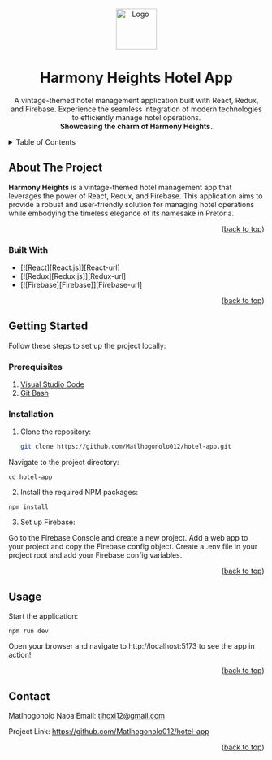 <a id="readme-top"></a>

<br />
<div align="center">
  <a href="https://github.com/Matlhogonolo012/hotel-app">
    <img src="/src/components/logo.jsx" alt="Logo" width="80" height="80">
  </a>

  <h1 align="center">Harmony Heights Hotel App</h1>

  <p align="center">
    A vintage-themed hotel management application built with React, Redux, and Firebase. Experience the seamless integration of modern technologies to efficiently manage hotel operations.
    <br />
    <strong>Showcasing the charm of Harmony Heights.</strong>
  </p>
</div>

<details>
  <summary>Table of Contents</summary>
  <ol>
    <li>
      <a href="#about-the-project">About The Project</a>
      <ul>
        <li><a href="#built-with">Built With</a></li>
      </ul>
    </li>
    <li>
      <a href="#getting-started">Getting Started</a>
      <ul>
        <li><a href="#prerequisites">Prerequisites</a></li>
        <li><a href="#installation">Installation</a></li>
      </ul>
    </li>
    <li><a href="#usage">Usage</a></li>
    <li><a href="#contact">Contact</a></li>
  </ol>
</details>

## About The Project

**Harmony Heights** is a vintage-themed hotel management app that leverages the power of React, Redux, and Firebase. This application aims to provide a robust and user-friendly solution for managing hotel operations while embodying the timeless elegance of its namesake in Pretoria.

<p align="right">(<a href="#readme-top">back to top</a>)</p>

### Built With
* [![React][React.js]][React-url]
* [![Redux][Redux.js]][Redux-url]
* [![Firebase][Firebase]][Firebase-url]

<p align="right">(<a href="#readme-top">back to top</a>)</p>

## Getting Started

Follow these steps to set up the project locally:

### Prerequisites

1. [Visual Studio Code](https://code.visualstudio.com/)
2. [Git Bash](https://gitforwindows.org/)

### Installation

1. Clone the repository:
   ```bash
   git clone https://github.com/Matlhogonolo012/hotel-app.git
Navigate to the project directory:

```cd hotel-app```

2. Install the required NPM packages:

```npm install```

3. Set up Firebase:

Go to the Firebase Console and create a new project.
Add a web app to your project and copy the Firebase config object.
Create a .env file in your project root and add your Firebase config variables.

<p align="right">(<a href="#readme-top">back to top</a>)</p>

## Usage
Start the application:

```npm run dev```

Open your browser and navigate to http://localhost:5173 to see the app in action!

<p align="right">(<a href="#readme-top">back to top</a>)</p>

## Contact
Matlhogonolo Naoa
Email: tlhoxi12@gmail.com

Project Link: https://github.com/Matlhogonolo012/hotel-app

<p align="right">(<a href="#readme-top">back to top</a>)</p>
